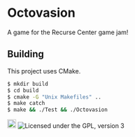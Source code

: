 # Octovasion

A game for the Recurse Center game jam!

## Building

This project uses CMake.

```sh
$ mkdir build
$ cd build
$ cmake -G "Unix Makefiles" ..
$ make catch
$ make && ./Test && ./Octovasion
```

<a href='http://www.recurse.com' title='Made with love at the Recurse Center'><img src='https://cloud.githubusercontent.com/assets/2883345/11325206/336ea5f4-9150-11e5-9e90-d86ad31993d8.png' height='20px'/></a>
![Licensed under the GPL, version 3](https://img.shields.io/badge/license-GPL3-blue.svg)

